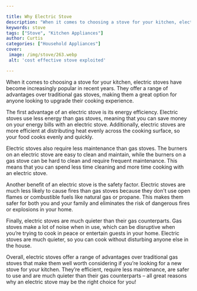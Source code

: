 ```yaml
---

title: Why Electric Stove
description: "When it comes to choosing a stove for your kitchen, electric stoves have become increasingly popular in recent years. They offer a...keep reading to learn"
keywords: stove
tags: ["Stove", "Kitchen Appliances"]
author: Curtis
categories: ["Household Appliances"]
cover: 
 image: /img/stove/263.webp
 alt: 'cost effective stove exploited'

---
```


When it comes to choosing a stove for your kitchen, electric stoves have become increasingly popular in recent years. They offer a range of advantages over traditional gas stoves, making them a great option for anyone looking to upgrade their cooking experience.

The first advantage of an electric stove is its energy efficiency. Electric stoves use less energy than gas stoves, meaning that you can save money on your energy bills with an electric stove. Additionally, electric stoves are more efficient at distributing heat evenly across the cooking surface, so your food cooks evenly and quickly.

Electric stoves also require less maintenance than gas stoves. The burners on an electric stove are easy to clean and maintain, while the burners on a gas stove can be hard to clean and require frequent maintenance. This means that you can spend less time cleaning and more time cooking with an electric stove. 

Another benefit of an electric stove is the safety factor. Electric stoves are much less likely to cause fires than gas stoves because they don't use open flames or combustible fuels like natural gas or propane. This makes them safer for both you and your family and eliminates the risk of dangerous fires or explosions in your home. 

Finally, electric stoves are much quieter than their gas counterparts. Gas stoves make a lot of noise when in use, which can be disruptive when you’re trying to cook in peace or entertain guests in your home. Electric stoves are much quieter, so you can cook without disturbing anyone else in the house. 

Overall, electric stoves offer a range of advantages over traditional gas stoves that make them well worth considering if you’re looking for a new stove for your kitchen. They’re efficient, require less maintenance, are safer to use and are much quieter than their gas counterparts – all great reasons why an electric stove may be the right choice for you!
